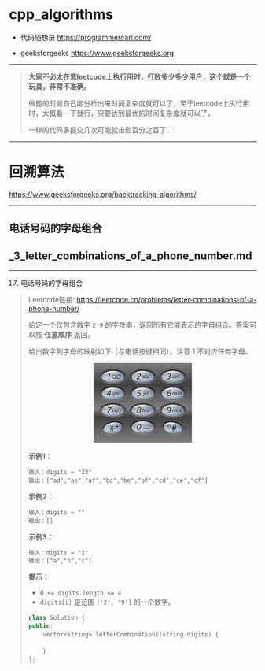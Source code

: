# cpp_algorithms

* 代码随想录 https://programmercarl.com/

* geeksforgeeks https://www.geeksforgeeks.org

--------------------------------------------------------------------------------
> **大家不必太在意leetcode上执行用时，打败多少多少用户，这个就是一个玩具，非常不准确。**
> 
> 做题的时候自己能分析出来时间复杂度就可以了，至于leetcode上执行用时，大概看一下就行，只要达到最优的时间复杂度就可以了，
> 
> 一样的代码多提交几次可能就击败百分之百了....
--------------------------------------------------------------------------------

# 回溯算法

https://www.geeksforgeeks.org/backtracking-algorithms/

--------------------------------------------------------------------------------

## 电话号码的字母组合

## _3_letter_combinations_of_a_phone_number.md

--------------------------------------------------------------------------------

17. 电话号码的字母组合

> 
> Leetcode链接: https://leetcode.cn/problems/letter-combinations-of-a-phone-number/
>
> 给定一个仅包含数字 `2-9` 的字符串，返回所有它能表示的字母组合。答案可以按 **任意顺序** 返回。
> 
> 给出数字到字母的映射如下（与电话按键相同）。注意 1 不对应任何字母。
>
> 
> <div align=center>
> <img src="./images/_3_letter_combinations_of_a_phone_number_1.png" style="zoom:100%"/>
> </div>
>
> 
> **示例1：**
> 
> ```html
> 输入：digits = "23"
> 输出：["ad","ae","af","bd","be","bf","cd","ce","cf"]
> ```
> 
> **示例2：**
> 
> ```html
> 输入：digits = ""
> 输出：[]
> ```
> 
> **示例3：**
> 
> ```html
> 输入：digits = "2"
> 输出：["a","b","c"]
> ```
>
> **提示：**
> * `0 <= digits.length <= 4`
> * `digits[i]` 是范围 `['2', '9']` 的一个数字。
>
> ```c++
> class Solution {
> public:
>     vector<string> letterCombinations(string digits) {
> 
>     }
> };
> ```
> 
































